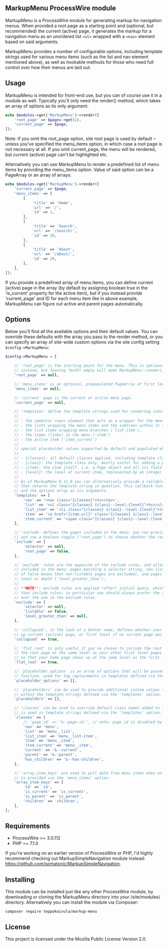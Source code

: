 MarkupMenu ProcessWire module
-----------------------------

MarkupMenu is a ProcessWire module for generating markup for navigation menus. When provided a root page as a starting point and (optional, but recommended) the current (active) page, it generates the markup for a navigation menu as an unordered list `<ul>` wrapped with a `<nav>` element based on said arguments.

MarkupMenu provides a number of configurable options, including template strings used for various menu items (such as the list and nav element mentioned above), as well as hookable methods for those who need full control over how their menus are laid out.

## Usage

MarkupMenu is intended for front-end use, but you can of course use it in a module as well. Typically you'll only need the render() method, which takes an array of options as its only argument:

```php
echo $modules->get('MarkupMenu')->render([
    'root_page' => $pages->get(1),
    'current_page' => $page,
]);
```

Note: if you omit the root_page option, site root page is used by default – unless you've specified the menu_items option, in which case a root page is not necessary at all. If you omit current_page, the menu will be rendered, but current (active) page can't be highlighted etc.

Alternatively you can use MarkupMenu to render a predefined list of menu items by providing the menu_items option. Value of said option can be a PageArray or an array of arrays:

```php
echo $modules->get('MarkupMenu')->render([
    'current_page' => $page,
    'menu_items' => [
        [
            'title' => 'Home',
            'url' => '/',
            'id' => 1,
        ],
        [
            'title' => 'Search',
            'url' => '/search/',
            'id' => 26,
        ],
        [
            'title' => 'About',
            'url' => '/about/',
            'id' => 29,
        ],
    ],
]);
```

If you provide a predefined array of menu items, you can define current (active) page in the array (by default by assigning boolean true in the 'is_current' property for the active item), but if you instead provide 'current_page' and ID for each menu item like in above example, MarkupMenu can figure out active and parent pages automatically.

## Options

Below you'll find all the available options and their default values. You can override these defaults with the array you pass to the render method, or you can specify an array of site-wide custom options via the site config setting `$config->MarkupMenu`:

```php
$config->MarkupMenu = [

    // 'root_page' is the starting point for the menu. This is optional if you provide 'menu_items'
    // instead, but leaving *both* empty will make MarkupMenu::render() return an empty string.
    'root_page' => null,

    // 'menu_items' is an optional, prepopulated PageArray of first level menu items.
    'menu_items' => null,

    // 'current' page is the current or active menu page.
    'current_page' => null,

    // 'templates' define the template strings used for rendering individual parts of the menu:
    //
    // - the semantic <nav> element that acts as a wrapper for the menu ('nav'),
    // - the lists wrapping the menu items and the subtrees within it ('list'),
    // - the list items wrapping menu branches ('list_item'),
    // - the items (links) in the menu ('item')
    // - the active item ('item_current')
    //
    // special placeholder values supported by default and populated while rendering the menu:
    //
    // - {classes}: all default classes applied, including template class, current class, etc.
    // - {class}: the template class only, mostly useful for adding a prefix to other classes
    // - {item}: the item itself, i.e. a Page object and all its field values andproperties
    // - {level}: the level of current item, represented by an integer starting from 1
    //
    // As of MarkupMenu 0.11.0 you can alternatively provide a callable (or an anonymous function)
    // that returns the template string in question. This callback function receives the menu item
    // and the options array as its arguments.
    'templates' => [
        'nav' => '<nav class="{classes}">%s</nav>',
        'list' => '<ul class="{classes} {class}--level-{level}">%s</ul>',
        'list_item' => '<li class="{classes} {class}--level-{level}">%s</li>',
        'item' => '<a href="{item.url}" class="{classes} {class}--level-{level}">{item.title}</a>',
        'item_current' => '<span class="{classes} {class}--level-{level}">{item.title}</span>',
    ],

    // 'include' defines the pages included in the menu: you can provide 'selector' string to choose suitable pages,
    // and use a boolean toggle ('root_page') to choose whether the root page itself should be included in the menu.
    'include' => [
        'selector' => null,
        'root_page' => false,
    ],

    // 'exclude' rules are the opposite of the include rules, and allow you to define the pages not
    // included in the menu: pages matching a selector string, non-listable pages ('listable' value
    // of false means that non-listable pages are excluded), and pages that would exceed a maximum
    // level or depth ('level_greater_than').
    //
    // **NOTE**: exclude rules are applied *after* initial query, which makes them less performant
    // than include rules; in particular one should always prefer the selector in the include rules
    // over the one in the exclude rules.
    'exclude' => [
        'selector' => null,
        'listable' => false,
        'level_greater_than' => null,
    ],

    // 'collapsed', in the lack of a better name, defines whether your menu should only be rendered
    // up current (active) page, or first level if no current page was provided.
    'collapsed' => true,

    // 'flat_root' is only useful if you've chosen to include the root page in the menu: this puts
    // the root page at the same level as your other first level pages – typically you'd want this,
    // so that your home page shows up at the same level as the first level below it.
    'flat_root' => true,

    // 'placeholder_options' is an array of options that will be passed to wirePopulateStringTags()
    // function, used for tag replacements in templates defined via the 'templates' option.
    'placeholder_options' => [],

    // 'placeholders' can be used to provide additional custom values for string replacements used
    // within the template strings defined via the 'templates' option.
    'placeholders' => [],

    // 'classes' can be used to override default class names added to items when the {classes} tag
    // is used in template strings defined via the 'templates' option.
    'classes' => [
        // 'page_id' => '&--page-id-', // note: page_id is disabled by default!
        'nav' => 'menu',
        'list' => 'menu__list',
        'list_item' => 'menu__list-item',
        'item' => 'menu__item',
        'item_current' => 'menu__item',
        'current' => '&--current',
        'parent' => '&--parent',
        'has_children' => '&--has-children',
    ],

    // 'array_item_keys' are used to pull data from menu items when an array of menu items (arrays)
    // is provided via the 'menu_items' option.
    'array_item_keys' => [
        'id' => 'id',
        'is_current' => 'is_current',
        'is_parent' => 'is_parent',
        'children' => 'children',
    ],
];
```

## Requirements

- ProcessWire >= 3.0.112
- PHP >= 7.1.0

If you're working on an earlier version of ProcessWire or PHP, I'd highly recommend checking out MarkupSimpleNavigation module instead: https://github.com/somatonic/MarkupSimpleNavigation.

## Installing

This module can be installed just like any other ProcessWire module, by downloading or cloning the MarkupMenu directory into your /site/modules/ directory. Alternatively you can install the module via Composer:

```
composer require teppokoivula/markup-menu
```

## License

This project is licensed under the Mozilla Public License Version 2.0.
